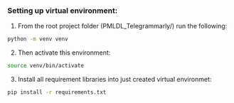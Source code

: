 ### Setting up virtual environment:
1. From the root project folder (PMLDL_Telegrammarly/) run the following:
```bash
python -m venv venv
```
2. Then activate this environment:
```bash
source venv/bin/activate
```
3. Install all requirement libraries into just created virtual environmet:
```bash
pip install -r requirements.txt
```